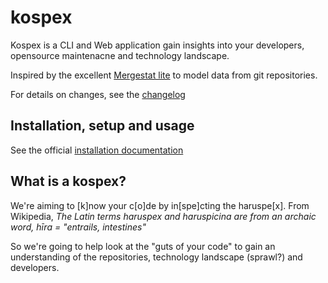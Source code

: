 # kospex

Kospex is a CLI and Web application gain insights into your developers, opensource maintenacne and technology landscape.

Inspired by the excellent [Mergestat lite](https://github.com/mergestat/mergestat-lite) to model data from git repositories.

For details on changes, see  the [changelog](https://github.com/kospex/kospex/blob/main/CHANGELOG.md)

## Installation, setup and usage

See the official [installation documentation](https://kospex.io/getting-started)

## What is a kospex?

We're aiming to [k]now your c[o]de by in[spe]cting the haruspe[x].
From Wikipedia, _The Latin terms haruspex and haruspicina are from an archaic word, hīra = "entrails, intestines"_

So we're going to help look at the "guts of your code" to gain an understanding of the repositories, technology landscape (sprawl?) and developers.
